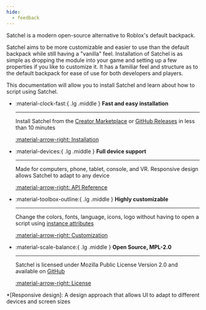 ```yaml
---
hide:
  - feedback
---
```


Satchel is a modern open-source alternative to Roblox's default backpack.

Satchel aims to be more customizable and easier to use than the default backpack while still having a "vanilla" feel. Installation of Satchel is as simple as dropping the module into your game and setting up a few properties if you like to customize it. It has a familiar feel and structure as to the default backpack for ease of use for both developers and players.

This documentation will allow you to install Satchel and learn about how to script using Satchel.

<div class="grid cards" markdown>

- :material-clock-fast:{ .lg .middle } __Fast and easy installation__

    ---

    Install Satchel from the [Creator Marketplace](https://create.roblox.com/marketplace/asset/13947506401) or [GitHub Releases](https://github.com/RyanLua/Satchel/releases) in less than 10 minutes

    [:material-arrow-right: Installation](installation.md)

- :material-devices:{ .lg .middle } __Full device support__

    ---

    Made for computers, phone, tablet, console, and VR. Responsive design allows Satchel to adapt to any device

    [:material-arrow-right: API Reference](api-reference.md)

- :material-toolbox-outline:{ .lg .middle } __Highly customizable__

    ---

    Change the colors, fonts, language, icons, logo without having to open a script using [instance attributes](https://create.roblox.com/docs/studio/instance-attributes)

    [:material-arrow-right: Customization](usage.md#customization.md)

- :material-scale-balance:{ .lg .middle } __Open Source, MPL-2.0__

    ---

    Satchel is licensed under Mozilla Public License Version 2.0 and available on [GitHub](https://github.com/RyanLua/Satchel)

    [:material-arrow-right: License](https://github.com/RyanLua/Satchel#MPL-2.0-1-ov-file)

</div>

*[Responsive design]: A design approach that allows UI to adapt to different devices and screen sizes

